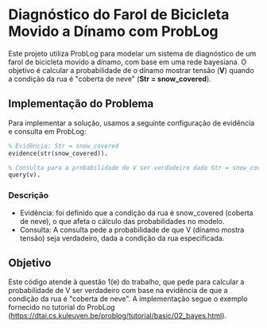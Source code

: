 # Diagnóstico do Farol de Bicicleta Movido a Dínamo com ProbLog

Este projeto utiliza ProbLog para modelar um sistema de diagnóstico de um farol de bicicleta movido a dínamo, com base em uma rede bayesiana. O objetivo é calcular a probabilidade de o dínamo mostrar tensão (**V**) quando a condição da rua é "coberta de neve" (**Str = snow_covered**).

## Implementação do Problema

Para implementar a solução, usamos a seguinte configuração de evidência e consulta em ProbLog:

```prolog
% Evidência: Str = snow_covered
evidence(str(snow_covered)).

% Consulta para a probabilidade de V ser verdadeiro dado Str = snow_covered
query(v).
```

### Descrição

- Evidência: foi definido que a condição da rua é snow_covered (coberta de neve), o que afeta o cálculo das probabilidades no modelo.
- Consulta: A consulta pede a probabilidade de que V (dínamo mostra tensão) seja verdadeiro, dada a condição da rua especificada.

## Objetivo

Este código atende à questão 1(e) do trabalho, que pede para calcular a probabilidade de V ser verdadeiro com base na evidência de que a condição da rua é "coberta de neve". A implementação segue o exemplo fornecido no tutorial do ProbLog (https://dtai.cs.kuleuven.be/problog/tutorial/basic/02_bayes.html).


